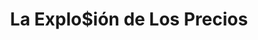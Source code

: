 ---
title: "La Explo$ión de Los Precios"
url: /pereira/la-explo-ion-de-los-precios/
shop: Kramladen
---